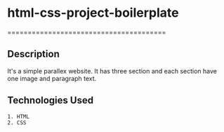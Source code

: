 # html-css-project-boilerplate

=======================================

## Description

It's a simple parallex website. It has three section and each section have one image and paragraph text. 

## Technologies Used
    1. HTML
    2. CSS 

